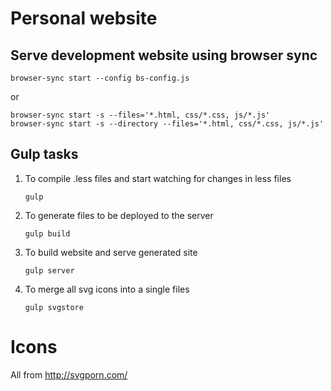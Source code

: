 # Personal website

## Serve development website using browser sync

```
browser-sync start --config bs-config.js
```
or

```
browser-sync start -s --files='*.html, css/*.css, js/*.js'
browser-sync start -s --directory --files='*.html, css/*.css, js/*.js'
```

## Gulp tasks

1. To compile .less files and start watching for changes in less files

    ```
    gulp
    ```

2. To generate files to be deployed to the server

    ```
    gulp build
    ```

3. To build website and serve generated site

    ```
    gulp server
    ```

4. To merge all svg icons into a single files

    ```
    gulp svgstore
    ```


# Icons

All from http://svgporn.com/
